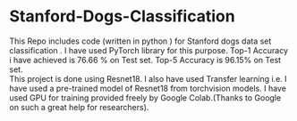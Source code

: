 # Stanford-Dogs-Classification
This Repo includes code (written in python ) for Stanford dogs data set classification . I have used PyTorch library for this purpose.
Top-1 Accuracy i have achieved is 76.66 % on Test set.
Top-5 Accuracy is 96.15% on Test set.  
This project is done using Resnet18. I also have used Transfer learning i.e. I have used a pre-trained model of Resnet18 from torchvision models.
I have used GPU for training provided freely by Google Colab.(Thanks to Google on such a great help for researchers).

